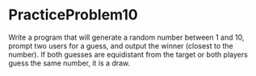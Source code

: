 # PracticeProblem10
Write a program that will generate a random number between 1 and 10, prompt two users for a guess, and output the winner (closest to the number). If both guesses are equidistant from the target or both players guess the same number, it is a draw.
